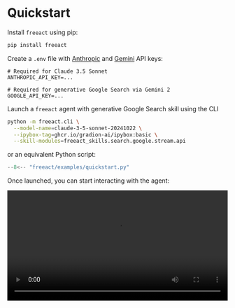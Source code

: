 # Quickstart

Install `freeact` using pip:

```bash
pip install freeact
```

Create a `.env` file with [Anthropic](https://console.anthropic.com/settings/keys) and [Gemini](https://aistudio.google.com/app/apikey) API keys:

```env title=".env"
# Required for Claude 3.5 Sonnet
ANTHROPIC_API_KEY=...

# Required for generative Google Search via Gemini 2
GOOGLE_API_KEY=...
```

Launch a `freeact` agent with generative Google Search skill using the CLI

```bash
python -m freeact.cli \
  --model-name=claude-3-5-sonnet-20241022 \
  --ipybox-tag=ghcr.io/gradion-ai/ipybox:basic \
  --skill-modules=freeact_skills.search.google.stream.api
```

or an equivalent Python script:

```python title="freeact/examples/quickstart.py"
--8<-- "freeact/examples/quickstart.py"
```

Once launched, you can start interacting with the agent:

<video width="100%" controls>
  <source src="https://github.com/user-attachments/assets/83cec179-54dc-456c-b647-ea98ec99600b" type="video/mp4">
  Your browser does not support the video tag.
</video>
